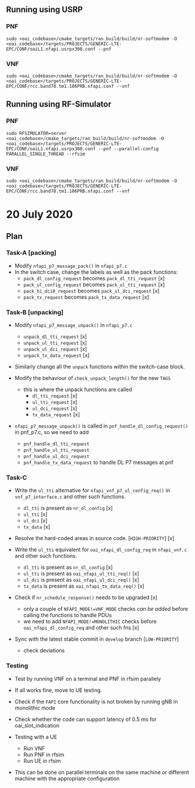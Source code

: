 ## Running using USRP
### PNF
```
sudo <oai_codebase>/cmake_targets/ran_build/build/nr-softmodem -O <oai_codebase>/targets/PROJECTS/GENERIC-LTE-EPC/CONF/oaiL1.nfapi.usrpx300.conf --pnf
```

### VNF
```
sudo <oai_codebase>/cmake_targets/ran_build/build/nr-softmodem -O <oai_codebase>/targets/PROJECTS/GENERIC-LTE-EPC/CONF/rcc.band78.tm1.106PRB.nfapi.conf --vnf 
```


## Running using RF-Simulator
### PNF
```
sudo RFSIMULATOR=server <oai_codebase>/cmake_targets/ran_build/build/nr-softmodem -O <oai_codebase>/targets/PROJECTS/GENERIC-LTE-EPC/CONF/oaiL1.nfapi.usrpx300.conf --pnf --parallel-config PARALLEL_SINGLE_THREAD --rfsim
```
### VNF
```
sudo <oai_codebase>/cmake_targets/ran_build/build/nr-softmodem -O <oai_codebase>/targets/PROJECTS/GENERIC-LTE-EPC/CONF/rcc.band78.tm1.106PRB.nfapi.conf --vnf
```

# 20 July 2020
## Plan

### Task-A [packing]
* Modify `nfapi_p7_message_pack()` in `nfapi_p7.c`
* In the switch case, change the labels as well as the pack functions:
    * `pack_dl_config_request` becomes `pack_dl_tti_request`    [x]
    * `pack_ul_config_request` becomes `pack_ul_tti_request`    [x]
    * `pack_hi_dci0_request` becomes `pack_ul_dci_request`      [x]
    * `pack_tx_request` becomes `pack_tx_data_request`          [x]

### Task-B [unpacking]
* Modify `nfapi_p7_message_unpack()` in `nfapi_p7.c`
    * `unpack_dl_tti_request`   [x]
    * `unpack_ul_tti_request`   [x]
    * `unpack_ul_dci_request`   [x]
    * `unpack_tx_data_request`  [x]

* Similarly change all the `unpack` functions within the switch-case block.

* Modify the behaviour of `check_unpack_length()` for the new `TAGS`
    * this is where the unpack functions are called
        * `dl_tti_request`  [x]
        * `ul_tti_request`  [x]
        * `ul_dci_request`  [x]
        * `tx_data_request` [x]
* `nfapi_p7_message_unpack()` is called in `pnf_handle_dl_config_request()` in pnf_p7.c, so we need to add 
    * `pnf_handle_dl_tti_request`
    * `pnf_handle_ul_tti_request`
    * `pnf_handle_ul_dci_request`
    * `pnf_handle_tx_data_request`
    to handle DL P7 messages at pnf
### Task-C
* Write the `ul_tti` alternative for `nfapi_vnf_p7_ul_config_req()` in `vnf_p7_interface.c` and other such functions.
    * `dl_tti` is present as `nr_dl_config` [x]
    * `ul_tti`  [x]
    * `ul_dci`  [x]
    * `tx_data` [x]

* Resolve the hard-coded areas in source code. [`HIGH-PRIORITY`] [x]

* Write the `ul_tti` equivalent for `oai_nfapi_dl_config_req` in `nfapi_vnf.c` and other such functions.
    * `dl_tti` is present as `nr_dl_config`             [x]
    * `ul_tti` is present as `oai_nfapi_ul_tti_req()`   [x]
    * `ul_dci` is present as `oai_nfapi_ul_dci_req()`   [x]
    * `tx_data` is present as `oai_nfapi_tx_data_req()` [x]

* Check if `nr_schedule_response()` needs to be upgraded [x]
    * only a couple of `NFAPI_MODE!=VNF_MODE` checks *can be added* before calling the functions to handle PDUs
    * we need to add `NFAPI_MODE!=MONOLITHIC` checks before `oai_nfapi_dl_config_req` and other such fns [x]
* Sync with the latest stable commit in `develop` branch [`LOW-PRIORITY`]
    * check deviations


### Testing
* Test by running VNF on a terminal and PNF in rfsim parallely
* If all works fine, move to UE testing.
* Check if the `FAPI` core functionality is not broken by running gNB in monolithic mode
* Check whether the code can support latency of 0.5 ms for oai_slot_indication

* Testing with a UE
    * Run VNF
    * Run PNF in rfsim
    * Run UE in rfsim
* This can be done on parallel terminals on the same machine or different machine with the appropriate configuration